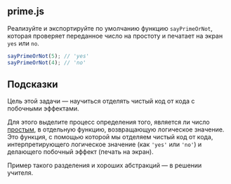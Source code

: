 ## prime.js

Реализуйте и экспортируйте по умолчанию функцию `sayPrimeOrNot`, которая проверяет переданное число на простоту и печатает на экран `yes` или `no`.

```js
sayPrimeOrNot(5); // 'yes'
sayPrimeOrNot(4); // 'no'
```

## Подсказки

Цель этой задачи — научиться отделять чистый код от кода с побочными эффектами.

Для этого выделите процесс определения того, является ли число [простым](https://ru.wikipedia.org/wiki/%D0%9F%D1%80%D0%BE%D1%81%D1%82%D0%BE%D0%B5_%D1%87%D0%B8%D1%81%D0%BB%D0%BE), в отдельную функцию, возвращающую логическое значение. Это функция, с помощью которой мы отделяем чистый код от кода, интерпретирующего логическое значение (как `'yes'` или `'no'`) и делающего побочный эффект (печать на экран).

Пример такого разделения и хороших абстракций — в решении учителя.
